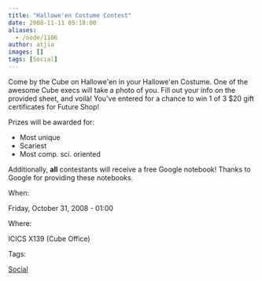 ```yaml
---
title: "Hallowe'en Costume Contest"
date: 2008-11-11 05:18:00
aliases:
  - /node/1106
author: atjia
images: []
tags: [Social]
---
```


Come by the Cube on Hallowe'en in your Hallowe'en Costume. One of the awesome Cube execs will take a photo of you. Fill out your info on the provided sheet, and voilà! You've entered for a chance to win 1 of 3 $20 gift certificates for Future Shop!

Prizes will be awarded for:

*   Most unique
*   Scariest
*   Most comp. sci. oriented

Additionally, **all** contestants will receive a free Google notebook! Thanks to Google for providing these notebooks.

When: 

Friday, October 31, 2008 - 01:00

Where: 

ICICS X139 (Cube Office)

Tags: 

[Social](/social)
